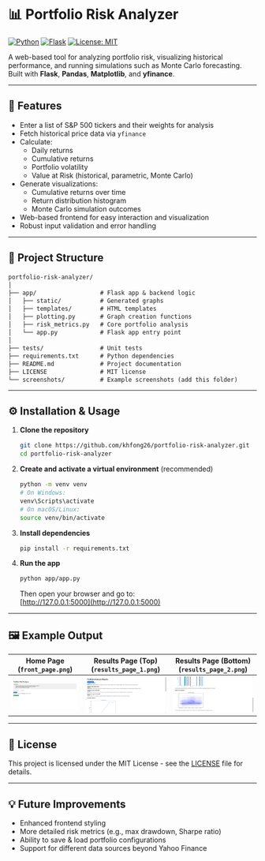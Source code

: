 # 📊 Portfolio Risk Analyzer

[![Python](https://img.shields.io/badge/Python-3.10+-blue.svg)](https://www.python.org/)
[![Flask](https://img.shields.io/badge/Flask-2.0+-lightgrey.svg)](https://flask.palletsprojects.com/)
[![License: MIT](https://img.shields.io/badge/License-MIT-green.svg)](LICENSE)

A web-based tool for analyzing portfolio risk, visualizing historical performance, and running simulations such as Monte Carlo forecasting.  
Built with **Flask**, **Pandas**, **Matplotlib**, and **yfinance**.

---

## 🚀 Features

- Enter a list of S&P 500 tickers and their weights for analysis
- Fetch historical price data via `yfinance`
- Calculate:
  - Daily returns
  - Cumulative returns
  - Portfolio volatility
  - Value at Risk (historical, parametric, Monte Carlo)
- Generate visualizations:
  - Cumulative returns over time
  - Return distribution histogram
  - Monte Carlo simulation outcomes
- Web-based frontend for easy interaction and visualization
- Robust input validation and error handling

---

## 📂 Project Structure

```
portfolio-risk-analyzer/
│
├── app/                  # Flask app & backend logic
│   ├── static/           # Generated graphs
│   ├── templates/        # HTML templates
│   ├── plotting.py       # Graph creation functions
│   ├── risk_metrics.py   # Core portfolio analysis
│   └── app.py            # Flask app entry point
│
├── tests/                # Unit tests
├── requirements.txt      # Python dependencies
├── README.md             # Project documentation
├── LICENSE               # MIT license
└── screenshots/          # Example screenshots (add this folder)
```

---

## ⚙️ Installation & Usage

1. **Clone the repository**
    ```sh
    git clone https://github.com/khfong26/portfolio-risk-analyzer.git
    cd portfolio-risk-analyzer
    ```

2. **Create and activate a virtual environment** (recommended)
    ```sh
    python -m venv venv
    # On Windows:
    venv\Scripts\activate
    # On macOS/Linux:
    source venv/bin/activate
    ```

3. **Install dependencies**
    ```sh
    pip install -r requirements.txt
    ```

4. **Run the app**
    ```sh
    python app/app.py
    ```
    Then open your browser and go to:  
    [http://127.0.0.1:5000](http://127.0.0.1:5000)

---

## 🖼 Example Output

| Home Page (`front_page.png`) | Results Page (Top) (`results_page_1.png`) | Results Page (Bottom) (`results_page_2.png`) |
|-----------------------------|-------------------------------------------|----------------------------------------------|
| ![Home Page](screenshots/front_page.png) | ![Results Page Top](screenshots/results_page_1.png) | ![Results Page Bottom](screenshots/results_page_2.png) |
---

## 📜 License

This project is licensed under the MIT License - see the [LICENSE](LICENSE) file for details.

---

## 💡 Future Improvements

- Enhanced frontend styling
- More detailed risk metrics (e.g., max drawdown, Sharpe ratio)
- Ability to save & load portfolio configurations
- Support for different data sources beyond Yahoo Finance
